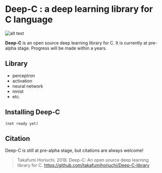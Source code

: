 # Deep-C : a deep learning library for C language
![alt text](https://github.com/takafumihoriuchi/Deep-C-library/blob/master/images/hokusai040_main_logo2.png)

**Deep-C** is an open source deep learning library for C. It is currently at pre-alpha stage. Progress will be made within a years.

## Library
- perceptron
- activation
- neural network
- mnist
- etc.

## Installing Deep-C
`(not ready yet)`

## Citation
Deep-C is still at pre-alpha stage, but citations are always welcome!
> Takafumi Horiuchi. 2018. Deep-C: An open source deep learning library for C. https://github.com/takafumihoriuchi/Deep-C-library